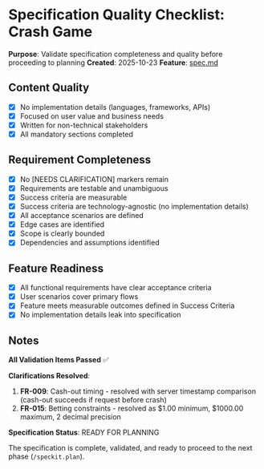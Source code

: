 # Specification Quality Checklist: Crash Game

**Purpose**: Validate specification completeness and quality before proceeding to planning
**Created**: 2025-10-23
**Feature**: [spec.md](../spec.md)

## Content Quality

- [x] No implementation details (languages, frameworks, APIs)
- [x] Focused on user value and business needs
- [x] Written for non-technical stakeholders
- [x] All mandatory sections completed

## Requirement Completeness

- [x] No [NEEDS CLARIFICATION] markers remain
- [x] Requirements are testable and unambiguous
- [x] Success criteria are measurable
- [x] Success criteria are technology-agnostic (no implementation details)
- [x] All acceptance scenarios are defined
- [x] Edge cases are identified
- [x] Scope is clearly bounded
- [x] Dependencies and assumptions identified

## Feature Readiness

- [x] All functional requirements have clear acceptance criteria
- [x] User scenarios cover primary flows
- [x] Feature meets measurable outcomes defined in Success Criteria
- [x] No implementation details leak into specification

## Notes

**All Validation Items Passed** ✅

**Clarifications Resolved**:
1. **FR-009**: Cash-out timing - resolved with server timestamp comparison (cash-out succeeds if request before crash)
2. **FR-015**: Betting constraints - resolved as $1.00 minimum, $1000.00 maximum, 2 decimal precision

**Specification Status**: READY FOR PLANNING

The specification is complete, validated, and ready to proceed to the next phase (`/speckit.plan`).
